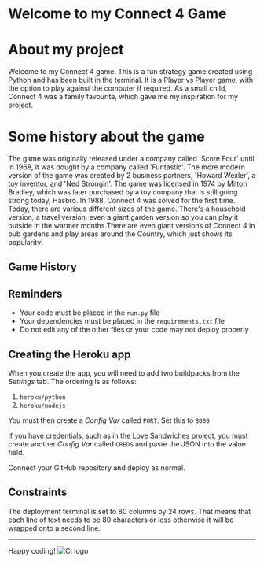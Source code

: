 # Welcome to my Connect 4 Game

# About my project

Welcome to my Connect 4 game. This is a fun strategy game created using Python and has been built in the terminal. It is a Player vs Player game, with the option to play against the computer if required. 
As a small child, Connect 4 was a family favourite, which gave me my inspiration for my project.

# Some history about  the game

The game was originally released under a company called 'Score Four' until in 1968, it was bought by a company called 'Funtastic'.
The more modern version of the game was created by 2 business partners, 'Howard Wexler', a toy inventor, and 'Ned Strongin'.
The game was licensed in 1974 by Milton Bradley, which was later purchased by a toy company that is still going strong today, Hasbro.
In 1988, Connect 4 was solved for the first time. Today, there are various different sizes of the game. There's a household version, a travel version, even a giant garden version so you can play it outside in the warmer months.There are even giant versions of Connect 4 in pub gardens and play areas around the Country, which just shows its popularity!

## 





## Game History


## Reminders

- Your code must be placed in the `run.py` file
- Your dependencies must be placed in the `requirements.txt` file
- Do not edit any of the other files or your code may not deploy properly

## Creating the Heroku app

When you create the app, you will need to add two buildpacks from the _Settings_ tab. The ordering is as follows:

1. `heroku/python`
2. `heroku/nodejs`

You must then create a _Config Var_ called `PORT`. Set this to `8000`

If you have credentials, such as in the Love Sandwiches project, you must create another _Config Var_ called `CREDS` and paste the JSON into the value field.

Connect your GitHub repository and deploy as normal.

## Constraints

The deployment terminal is set to 80 columns by 24 rows. That means that each line of text needs to be 80 characters or less otherwise it will be wrapped onto a second line.

---

Happy coding!
![CI logo](https://codeinstitute.s3.amazonaws.com/fullstack/ci_logo_small.png)
